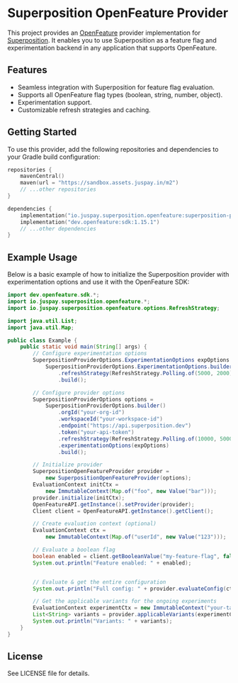 # Superposition OpenFeature Provider

This project provides an [OpenFeature](https://openfeature.dev/) provider 
implementation for [Superposition](https://juspay.in/superposition).
It enables you to use Superposition as a feature flag and experimentation backend in any 
application that supports OpenFeature.

## Features
- Seamless integration with Superposition for feature flag evaluation.
- Supports all OpenFeature flag types (boolean, string, number, object).
- Experimentation support.
- Customizable refresh strategies and caching.

## Getting Started
To use this provider, add the following repositories and dependencies to your Gradle build configuration:

```kotlin
repositories {
    mavenCentral()
    maven(url = "https://sandbox.assets.juspay.in/m2")
    // ...other repositories
}

dependencies {
    implementation("io.juspay.superposition.openfeature:superposition-provider:0.0.1-dev")
    implementation("dev.openfeature:sdk:1.15.1")
    // ...other dependencies
}
```

## Example Usage
Below is a basic example of how to initialize the Superposition provider with experimentation 
options and use it with the OpenFeature SDK:

```java
import dev.openfeature.sdk.*;
import io.juspay.superposition.openfeature.*;
import io.juspay.superposition.openfeature.options.RefreshStrategy;

import java.util.List;
import java.util.Map;

public class Example {
    public static void main(String[] args) {
        // Configure experimentation options
        SuperpositionProviderOptions.ExperimentationOptions expOptions =
            SuperpositionProviderOptions.ExperimentationOptions.builder()
                .refreshStrategy(RefreshStrategy.Polling.of(5000, 2000)) // 5s timeout, 2s interval
                .build();

        // Configure provider options
        SuperpositionProviderOptions options =
            SuperpositionProviderOptions.builder()
                .orgId("your-org-id")
                .workspaceId("your-workspace-id")
                .endpoint("https://api.superposition.dev")
                .token("your-api-token")
                .refreshStrategy(RefreshStrategy.Polling.of(10000, 5000)) // 10s timeout, 5s interval
                .experimentationOptions(expOptions)
                .build();

        // Initialize provider
        SuperpositionOpenFeatureProvider provider =
            new SuperpositionOpenFeatureProvider(options);
        EvaluationContext initCtx =
            new ImmutableContext(Map.of("foo", new Value("bar")));
        provider.initialize(initCtx);
        OpenFeatureAPI.getInstance().setProvider(provider);
        Client client = OpenFeatureAPI.getInstance().getClient();

        // Create evaluation context (optional)
        EvaluationContext ctx =
            new ImmutableContext(Map.of("userId", new Value("123")));

        // Evaluate a boolean flag
        boolean enabled = client.getBooleanValue("my-feature-flag", false, ctx);
        System.out.println("Feature enabled: " + enabled);


        // Evaluate & get the entire configuration
        System.out.println("Full config: " + provider.evaluateConfig(ctx));

        // Get the applicable variants for the ongoing experiments
        EvaluationContext experimentCtx = new ImmutableContext("your-targeting-key", Map.of("userId", new Value("123")));
        List<String> variants = provider.applicableVariants(experimentCtx);
        System.out.println("Variants: " + variants);
    }
}
```

## License
See LICENSE file for details.
